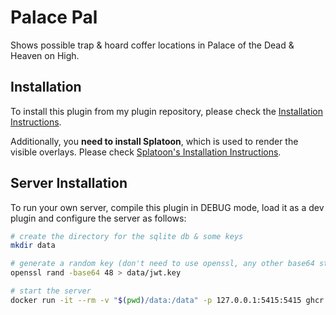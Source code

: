 # Palace Pal

Shows possible trap & hoard coffer locations in Palace of the Dead & Heaven on High. 

## Installation

To install this plugin from my plugin repository, please check the
[Installation Instructions](https://github.com/carvelli/Dalamud-Plugins#installation).

Additionally, you **need to install Splatoon**, which is used to render the visible overlays.
Please check [Splatoon's Installation Instructions](https://github.com/NightmareXIV/MyDalamudPlugins#installation).

## Server Installation

To run your own server, compile this plugin in DEBUG mode, load it as a dev plugin and configure the server as follows:

```sh
# create the directory for the sqlite db & some keys
mkdir data

# generate a random key (don't need to use openssl, any other base64 string is fine)
openssl rand -base64 48 > data/jwt.key

# start the server
docker run -it --rm -v "$(pwd)/data:/data" -p 127.0.0.1:5415:5415 ghcr.io/carvelli/palace-pal
```
